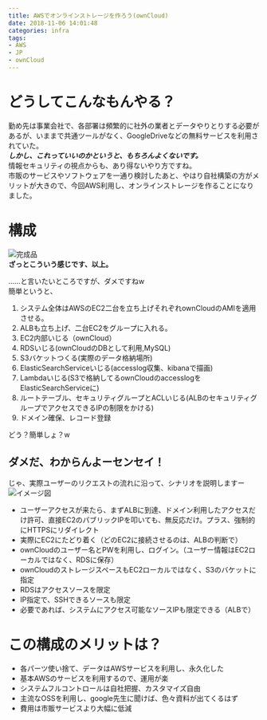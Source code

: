 ```yaml
---
title: AWSでオンラインストレージを作ろう(ownCloud)
date: 2018-11-06 14:01:48
categories: infra
tags:
- AWS
- JP
- ownCloud
---
```


# どうしてこんなもんやる？
勤め先は事業会社で、各部署は頻繁的に社外の業者とデータやりとりする必要があるが、いままで共通ツールがなく、GoogleDriveなどの無料サービスを利用されていた。  
___しかし、これっていいのかというと、もちろんよくないです。___  
情報セキュリティの視点からも、あり得ないやり方ですね。  
市販のサービスやソフトウェアを一通り検討したあと、やはり自社構築の方がメリットが大きので、今回AWS利用し、オンラインストレージを作ることになりました。
<!--more-->

# 構成
![完成品](http://wx3.sinaimg.cn/mw690/735d420agy1fwya9c8rihj211x0hrn0b.jpg)  
__ざっとこういう感じです、以上。__  

......と言いたいところですが、ダメですねw  
簡単というと、  
1. システム全体はAWSのEC2二台を立ち上げそれぞれownCloudのAMIを適用させる。  
1. ALBも立ち上げ、二台EC2をグループに入れる。  
1. EC2内部いじる（ownCloud）  
1. RDSいじる(ownCloudのDBとして利用,MySQL)
1. S3バケットつくる(実際のデータ格納場所)  
1. ElasticSearchServiceいじる(accesslog収集、kibanaで描画)  
1. Lambdaいじる(S3で格納してるownCloudのaccesslogをElasticSearchServiceに)
1. ルートテーブル、セキュリティグループとACLいじる(ALBのセキュリティグループでアクセスできるIPの制限をかける)
1. ドメイン確保、レコード登録  

どう？簡単しょ？w  

## ダメだ、わからんよーセンセイ！
じゃ、実際ユーザーのリクエストの流れに沿って、シナリオを説明しますー
![イメージ図](http://wx2.sinaimg.cn/mw690/735d420agy1fwya9d1du5j211v0gz0v3.jpg)
- ユーザーアクセスが来たら、まずALBに到達、ドメイン利用したアクセスだけ許可、直接EC2のパブリックIPを叩いても、無反応だけ。プラス、強制的にHTTPSにリダイレクト
- 実際にEC2にたどり着く（どのEC2に接続させるのは、ALBの判断で）
- ownCloudのユーザー名とPWを利用し、ログイン。（ユーザー情報はEC2ローカルではなく、RDSに保存）
- ownCloudのストレージスペースもEC2ローカルではなく、S3のバケットに指定
- RDSはアクセスソースを限定
- IP指定で、SSHできるソースも限定
- 必要であれば、システムにアクセス可能なソースIPも限定できる（ALBで）

# この構成のメリットは？
- 各パーツ使い捨て、データはAWSサービスを利用し、永久化した
- 基本AWSのサービスを利用するので、運用が楽
- システムフルコントロールは自社把握、カスタマイズ自由
- 主流なOSSを利用し、google先生に聞けば、色々資料が出てくるはず
- 費用は市販サービスより大幅に低減

